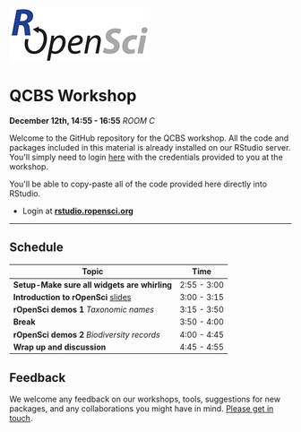 
[![](ropensci_logo.png)](http://ropensci.org/)
# QCBS Workshop
**December 12th, 14:55 - 16:55**
*ROOM C*

Welcome to the GitHub repository for the QCBS workshop. All the code and packages included in this material is already installed on our RStudio server. You'll simply need to login [here](http://rstudio.ropensci.org/) with the credentials provided to you at the workshop.

You'll be able to copy-paste all of the code provided here directly into RStudio.

* Login at [**rstudio.ropensci.org**](http://rstudio.ropensci.org/)

--- 

## Schedule 

|Topic|Time|
|---------------|-------|
|**Setup-Make sure all widgets are whirling**| 2:55 - 3:00 |
|**Introduction to rOpenSci** [slides](http://ropensci.github.io/workshops-montreal-2013-12/00-introduction/intro_slides/index.html) | 3:00 - 3:15 |
|**rOpenSci demos 1** *Taxonomic names*  | 3:15 - 3:50 |
|**Break**| 3:50 - 4:00 |
|**rOpenSci demos 2** *Biodiversity records* | 4:00 - 4:45 |
|**Wrap up and discussion**  | 4:45 - 4:55 |

## Feedback

We welcome any feedback on our workshops, tools, suggestions for new packages, and any collaborations you might have in mind. [Please get in touch](http://ropensci.org/contact.html).
